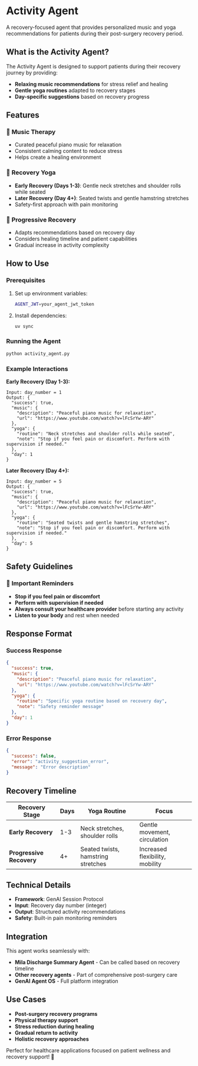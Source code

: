 # Activity Agent

A recovery-focused agent that provides personalized music and yoga recommendations for patients during their post-surgery recovery period.

## What is the Activity Agent?

The Activity Agent is designed to support patients during their recovery journey by providing:

- **Relaxing music recommendations** for stress relief and healing
- **Gentle yoga routines** adapted to recovery stages
- **Day-specific suggestions** based on recovery progress

## Features

### 🎵 **Music Therapy**

- Curated peaceful piano music for relaxation
- Consistent calming content to reduce stress
- Helps create a healing environment

### 🧘 **Recovery Yoga**

- **Early Recovery (Days 1-3)**: Gentle neck stretches and shoulder rolls while seated
- **Later Recovery (Day 4+)**: Seated twists and gentle hamstring stretches
- Safety-first approach with pain monitoring

### 📅 **Progressive Recovery**

- Adapts recommendations based on recovery day
- Considers healing timeline and patient capabilities
- Gradual increase in activity complexity

## How to Use

### Prerequisites

1. Set up environment variables:

   ```bash
   AGENT_JWT=your_agent_jwt_token
   ```

2. Install dependencies:
   ```bash
   uv sync
   ```

### Running the Agent

```bash
python activity_agent.py
```

### Example Interactions

**Early Recovery (Day 1-3):**

```
Input: day_number = 1
Output: {
  "success": true,
  "music": {
    "description": "Peaceful piano music for relaxation",
    "url": "https://www.youtube.com/watch?v=lFcSrYw-ARY"
  },
  "yoga": {
    "routine": "Neck stretches and shoulder rolls while seated",
    "note": "Stop if you feel pain or discomfort. Perform with supervision if needed."
  },
  "day": 1
}
```

**Later Recovery (Day 4+):**

```
Input: day_number = 5
Output: {
  "success": true,
  "music": {
    "description": "Peaceful piano music for relaxation",
    "url": "https://www.youtube.com/watch?v=lFcSrYw-ARY"
  },
  "yoga": {
    "routine": "Seated twists and gentle hamstring stretches",
    "note": "Stop if you feel pain or discomfort. Perform with supervision if needed."
  },
  "day": 5
}
```

## Safety Guidelines

### 🚨 **Important Reminders**

- **Stop if you feel pain or discomfort**
- **Perform with supervision if needed**
- **Always consult your healthcare provider** before starting any activity
- **Listen to your body** and rest when needed

## Response Format

### Success Response

```json
{
  "success": true,
  "music": {
    "description": "Peaceful piano music for relaxation",
    "url": "https://www.youtube.com/watch?v=lFcSrYw-ARY"
  },
  "yoga": {
    "routine": "Specific yoga routine based on recovery day",
    "note": "Safety reminder message"
  },
  "day": 1
}
```

### Error Response

```json
{
  "success": false,
  "error": "activity_suggestion_error",
  "message": "Error description"
}
```

## Recovery Timeline

| Recovery Stage           | Days | Yoga Routine                       | Focus                           |
| ------------------------ | ---- | ---------------------------------- | ------------------------------- |
| **Early Recovery**       | 1-3  | Neck stretches, shoulder rolls     | Gentle movement, circulation    |
| **Progressive Recovery** | 4+   | Seated twists, hamstring stretches | Increased flexibility, mobility |

## Technical Details

- **Framework**: GenAI Session Protocol
- **Input**: Recovery day number (integer)
- **Output**: Structured activity recommendations
- **Safety**: Built-in pain monitoring reminders

## Integration

This agent works seamlessly with:

- **Mila Discharge Summary Agent** - Can be called based on recovery timeline
- **Other recovery agents** - Part of comprehensive post-surgery care
- **GenAI Agent OS** - Full platform integration

## Use Cases

- **Post-surgery recovery programs**
- **Physical therapy support**
- **Stress reduction during healing**
- **Gradual return to activity**
- **Holistic recovery approaches**

Perfect for healthcare applications focused on patient wellness and recovery support! 🌟
